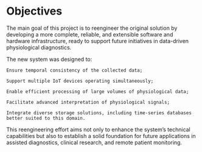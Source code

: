 # Objectives

The main goal of this project is to reengineer the original solution by developing a more complete, reliable, and extensible software and hardware infrastructure, ready to support future initiatives in data-driven physiological diagnostics.

The new system was designed to:

    Ensure temporal consistency of the collected data;

    Support multiple IoT devices operating simultaneously;

    Enable efficient processing of large volumes of physiological data;

    Facilitate advanced interpretation of physiological signals;

    Integrate diverse storage solutions, including time-series databases better suited to this domain.

This reengineering effort aims not only to enhance the system’s technical capabilities but also to establish a solid foundation for future applications in assisted diagnostics, clinical research, and remote patient monitoring.
